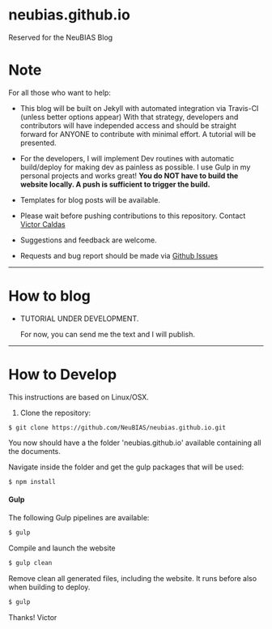 # neubias.github.io
Reserved for the NeuBIAS Blog


# Note

For all those who want to help:

- This blog will be built on Jekyll with automated integration via Travis-CI (unless better options appear)
With that strategy, developers and contributors will have independed access and should be straight forward for ANYONE to contribute with minimal effort. A tutorial will be presented.

- For the developers, I will implement Dev routines with automatic build/deploy for making dev as painless as possible. I use Gulp in my personal projects and works great! **You do NOT have to build the website locally. A push is sufficient to trigger the build.**

- Templates for blog posts will be available.

- Please wait before pushing contributions to this repository. Contact [Victor Caldas](mailto:caldas.victor@gmail.com)

- Suggestions and feedback are welcome.

- Requests and bug report should be made via [Github Issues](https://github.com/NeuBIAS/neubias.github.io/issues)


----


# How to blog

- TUTORIAL UNDER DEVELOPMENT. 

	For now, you can send me the text and I will publish.



----

# How to Develop

This instructions are based on Linux/OSX. 

1. Clone the repository:

```
$ git clone https://github.com/NeuBIAS/neubias.github.io.git
```

You now should have a the folder 'neubias.github.io' available containing all the documents.


Navigate inside the folder and get the gulp packages that will be used:


```
$ npm install
```


#### Gulp

The following Gulp pipelines are available:


``` sh
$ gulp
```

Compile and launch the website

``` sh
$ gulp clean
```
Remove clean all generated files, including the website. It runs before also when building to deploy.


``` sh
$ gulp
```






Thanks!
Victor
